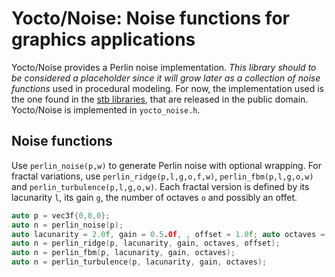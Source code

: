 # Yocto/Noise: Noise functions for graphics applications

Yocto/Noise provides a Perlin noise implementation.
_This library should to be considered a placeholder since it will grow later
as a collection of noise functions_ used in procedural modeling.
For now, the implementation used is the one
found in the [stb libraries](https://github.com/nothings/stb),
that are released in the public domain.
Yocto/Noise is implemented in `yocto_noise.h`.

## Noise functions

Use `perlin_noise(p,w)` to generate Perlin noise with optional wrapping.
For fractal variations, use `perlin_ridge(p,l,g,o,f,w)`,
`perlin_fbm(p,l,g,o,w)` and `perlin_turbulence(p,l,g,o,w)`.
Each fractal version is defined by its lacunarity `l`, its gain `g`, the
number of octaves `o` and possibly an offet.

```cpp
auto p = vec3f{0,0,0};
auto n = perlin_noise(p);
auto lacunarity = 2.0f, gain = 0.5.0f, , offset = 1.0f; auto octaves = 6;
auto n = perlin_ridge(p, lacunarity, gain, octaves, offset);
auto n = perlin_fbm(p, lacunarity, gain, octaves);
auto n = perlin_turbulence(p, lacunarity, gain, octaves);
```
